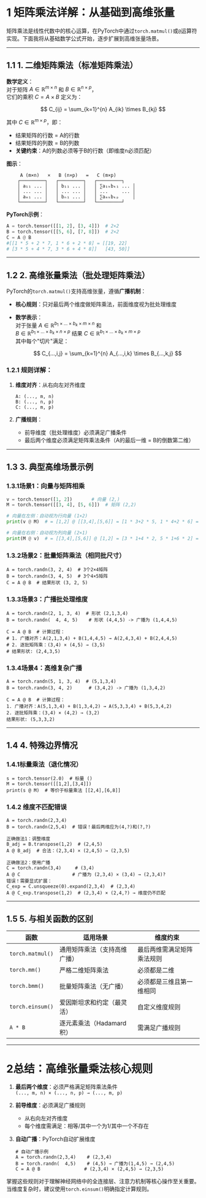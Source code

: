 # 1 矩阵乘法详解：从基础到高维张量

矩阵乘法是线性代数中的核心运算，在PyTorch中通过`torch.matmul()`或`@`运算符实现。下面我将从基础数学公式开始，逐步扩展到高维张量场景。

---

## 1.1 ​**1. 二维矩阵乘法（标准矩阵乘法）​**​

​**数学定义**​：  
对于矩阵 $A \in \mathbb{R}^{m \times n}$ 和 $B \in \mathbb{R}^{n \times p}$，  
它们的乘积 $C = A \times B$ 定义为：

$$
C_{ij} = \sum_{k=1}^{n} A_{ik} \times B_{kj}
$$

其中 $C \in \mathbb{R}^{m \times p}$，即：

- 结果矩阵的行数 = A的行数
- 结果矩阵的列数 = B的列数
- ​**关键约束**​：A的列数必须等于B的行数（即维度n必须匹配）

​**图示**​：

```
     A (m×n)   ×   B (n×p)   =   C (m×p)
    ┌─────────┐   ┌─────────┐   ┌─────────┐
    │ a₁₁ ... │   │ b₁₁ ... │   │ ∑a₁ₖbₖ₁ ... │
    │ ... ... │   │ ... ... │   │ ...     ... │
    │ aₘ₁ ... │   │ bₙ₁ ... │   │ ∑aₘₖbₖₚ     │
    └─────────┘   └─────────┘   └─────────┘
```

​**PyTorch示例**​：

``` python
A = torch.tensor([[1, 2], [3, 4]])  # 2×2
B = torch.tensor([[5, 6], [7, 8]])  # 2×2
C = A @ B
#[[1 * 5 + 2 * 7, 1 * 6 + 2 * 8] = [[19, 22]
# [3 * 5 + 4 * 7, 3 * 6 + 4 * 8]]   [43, 50]]
```

---

## 1.2 ​**2. 高维张量乘法（批处理矩阵乘法）​**​

PyTorch的`torch.matmul()`支持高维张量，遵循**广播机制**​：

- ​**核心规则**​：只对最后两个维度做矩阵乘法，前面维度视为批处理维度
- ​**数学表示**​：  
    对于张量 $A \in \mathbb{R}^{b_1 \times ... \times b_k \times m \times n}$ 和  
    $B \in \mathbb{R}^{b_1 \times ... \times b_k \times n \times p}$
    结果 $C \in \mathbb{R}^{b_1 \times ... \times b_k \times m \times p}$  
    其中每个"切片"满足：
    
    $$
    C_{...,i,j} = \sum_{k=1}^{n} A_{...,i,k} \times B_{...,k,j}
    $$
    

### 1.2.1 ​**规则详解**​：

1. ​**维度对齐**​：从右向左对齐维度
    
    ```
    A: (..., m, n)
    B: (..., n, p)
    C: (..., m, p)
    ```
    
2. ​**广播规则**​：
    - 前导维度（批处理维度）必须满足广播条件
    - 最后两个维度必须满足矩阵乘法条件（A的最后一维 = B的倒数第二维）

---

## 1.3 ​**3. 典型高维场景示例**​

### 1.3.1 ​**场景1：向量与矩阵相乘**​

``` python
v = torch.tensor([1, 2])       # 向量 (2,)
M = torch.tensor([[3, 4], [5, 6]])  # 矩阵 (2,2)

# 向量在左侧：自动视为行向量 (1×2)
print(v @ M)  # = [1,2] @ [[3,4],[5,6]] = [1 * 3+2 * 5, 1 * 4+2 * 6] = [13, 16]

# 向量在右侧：自动视为列向量 (2×1)
print(M @ v)  # = [[3,4],[5,6]] @ [1,2] = [3 * 1+4 * 2, 5 * 1+6 * 2] = [11, 17]
```

### 1.3.2 ​**场景2：批量矩阵乘法（相同批尺寸）​**​

```
A = torch.randn(3, 2, 4)  # 3个2×4矩阵
B = torch.randn(3, 4, 5)  # 3个4×5矩阵
C = A @ B  # 结果形状 (3, 2, 5)
```

### 1.3.3 ​**场景3：广播批处理维度**​

```
A = torch.randn(2, 1, 3, 4)  # 形状 (2,1,3,4)
B = torch.randn(  4, 4, 5)    # 形状 (4,4,5) -> 广播为 (1,4,4,5)

C = A @ B  # 计算过程：
# 1. 广播对齐：A(2,1,3,4) + B(1,4,4,5) → A(2,4,3,4) + B(2,4,4,5)
# 2. 逐批矩阵乘：(3,4) × (4,5) → (3,5)
# 结果形状: (2,4,3,5)
```

### 1.3.4 ​**场景4：高维复杂广播**​

```
A = torch.randn(5, 1, 3, 4)  # (5,1,3,4)
B = torch.randn(3, 4, 2)      # (3,4,2) -> 广播为 (1,3,4,2)

C = A @ B  # 计算过程：
1. 广播对齐：A(5,1,3,4) + B(1,3,4,2) → A(5,3,3,4) + B(5,3,4,2)
2. 逐批矩阵乘：(3,4) × (4,2) → (3,2)
结果形状: (5,3,3,2)
```

---

## 1.4 ​**4. 特殊边界情况**​

### 1.4.1 ​**标量乘法（退化情况）​**​

```
s = torch.tensor(2.0)  # 标量 ()
M = torch.tensor([[1,2],[3,4]])
print(s @ M)  # 等价于标量乘法 [[2,4],[6,8]]
```

### 1.4.2 ​**维度不匹配错误**​

```
A = torch.randn(2,3,4)
B = torch.randn(2,5,4)  # 错误！最后两维应为(4,?)和(?,?)

正确做法1：调整维度
B_adj = B.transpose(1,2)  # (2,4,5)
A @ B_adj  # 合法：(2,3,4) × (2,4,5) → (2,3,5)

正确做法2：使用广播
C = torch.randn(3,4)     # (3,4)
A @ C                   # 广播为 (2,3,4) × (3,4) → (2,3,4)? 
错误！需要显式扩展：
C_exp = C.unsqueeze(0).expand(2,3,4)  # (2,3,4)
A @ C_exp.transpose(1,2)  # (2,3,4) × (2,4,?) → 维度仍不匹配
```

---

## 1.5 ​**5. 与相关函数的区别**​

|​**函数**​|​**适用场景**​|​**维度约束**​|
|---|---|---|
|`torch.matmul()`|通用矩阵乘法（支持高维广播）|最后两维需满足矩阵乘法规则|
|`torch.mm()`|严格二维矩阵乘法|必须都是二维|
|`torch.bmm()`|批量矩阵乘法（无广播）|必须都是三维且第一维相同|
|`torch.einsum()`|爱因斯坦求和约定（最灵活）|自定义维度规则|
|`A * B`|逐元素乘法（Hadamard积）|需满足广播规则|

---

# 2 ​**总结：高维张量乘法核心规则**​

1. ​**最后两个维度**​：必须严格满足矩阵乘法条件  
    `(..., m, n) × (..., n, p) → (..., m, p)`
    
2. ​**前导维度**​：必须满足广播规则
    
    - 从右向左对齐维度
    - 每个维度需满足：相等/其中一个为1/其中一个不存在
3. ​**自动广播**​：PyTorch自动扩展维度
    
    ```
    # 自动广播示例
    A = torch.randn(2,3,4)    # (2,3,4)
    B = torch.randn(  4,5)    # (4,5) → 广播为(1,4,5) → (2,4,5)
    C = A @ B                # (2,3,4) × (2,4,5) → (2,3,5)
    ```
    

掌握这些规则对于理解神经网络中的全连接层、注意力机制等核心操作至关重要。当维度复杂时，建议使用`torch.einsum()`明确指定计算规则。